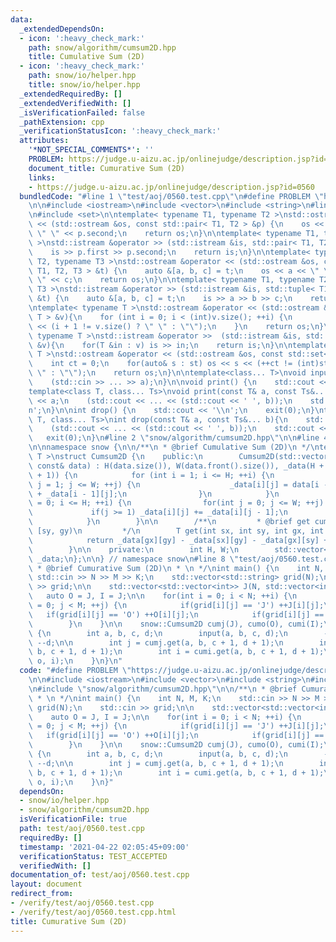 ```yaml
---
data:
  _extendedDependsOn:
  - icon: ':heavy_check_mark:'
    path: snow/algorithm/cumsum2D.hpp
    title: Cumulative Sum (2D)
  - icon: ':heavy_check_mark:'
    path: snow/io/helper.hpp
    title: snow/io/helper.hpp
  _extendedRequiredBy: []
  _extendedVerifiedWith: []
  _isVerificationFailed: false
  _pathExtension: cpp
  _verificationStatusIcon: ':heavy_check_mark:'
  attributes:
    '*NOT_SPECIAL_COMMENTS*': ''
    PROBLEM: https://judge.u-aizu.ac.jp/onlinejudge/description.jsp?id=0560
    document_title: Cumurative Sum (2D)
    links:
    - https://judge.u-aizu.ac.jp/onlinejudge/description.jsp?id=0560
  bundledCode: "#line 1 \"test/aoj/0560.test.cpp\"\n#define PROBLEM \"https://judge.u-aizu.ac.jp/onlinejudge/description.jsp?id=0560\"\
    \n\n#include <iostream>\n#include <vector>\n#include <string>\n#line 4 \"snow/io/helper.hpp\"\
    \n#include <set>\n\ntemplate< typename T1, typename T2 >\nstd::ostream &operator\
    \ << (std::ostream &os, const std::pair< T1, T2 > &p) {\n    os << p.first <<\
    \ \" \" << p.second;\n    return os;\n}\n\ntemplate< typename T1, typename T2\
    \ >\nstd::istream &operator >> (std::istream &is, std::pair< T1, T2 > &p) {\n\
    \    is >> p.first >> p.second;\n    return is;\n}\n\ntemplate< typename T1, typename\
    \ T2, typename T3 >\nstd::ostream &operator << (std::ostream &os, const std::tuple<\
    \ T1, T2, T3 > &t) {\n    auto &[a, b, c] = t;\n    os << a << \" \" << b << \"\
    \ \" << c;\n    return os;\n}\n\ntemplate< typename T1, typename T2, typename\
    \ T3 >\nstd::istream &operator >> (std::istream &is, std::tuple< T1, T2, T3 >\
    \ &t) {\n    auto &[a, b, c] = t;\n    is >> a >> b >> c;\n    return is;\n}\n\
    \ntemplate< typename T >\nstd::ostream &operator << (std::ostream &os, const std::vector<\
    \ T > &v){\n    for (int i = 0; i < (int)v.size(); ++i) {\n        os << v[i]\
    \ << (i + 1 != v.size() ? \" \" : \"\");\n    }\n    return os;\n}\n\ntemplate<\
    \ typename T >\nstd::istream &operator >>  (std::istream &is, std::vector< T >\
    \ &v){\n    for(T &in : v) is >> in;\n    return is;\n}\n\ntemplate< typename\
    \ T >\nstd::ostream &operator << (std::ostream &os, const std::set< T > &st){\n\
    \    int ct = 0;\n    for(auto& s : st) os << s << (++ct != (int)st.size() ? \"\
    \ \" : \"\");\n    return os;\n}\n\ntemplate<class... T>\nvoid input(T&... a){\n\
    \    (std::cin >> ... >> a);\n}\n\nvoid print() {\n    std::cout << '\\n';\n}\n\
    template<class T, class... Ts>\nvoid print(const T& a, const Ts&... b){\n    std::cout\
    \ << a;\n    (std::cout << ... << (std::cout << ' ', b));\n    std::cout << '\\\
    n';\n}\n\nint drop() {\n    std::cout << '\\n';\n    exit(0);\n}\ntemplate<class\
    \ T, class... Ts>\nint drop(const T& a, const Ts&... b){\n    std::cout << a;\n\
    \    (std::cout << ... << (std::cout << ' ', b));\n    std::cout << '\\n';\n \
    \   exit(0);\n}\n#line 2 \"snow/algorithm/cumsum2D.hpp\"\n\n#line 4 \"snow/algorithm/cumsum2D.hpp\"\
    \n\nnamespace snow {\n\n/**\n * @brief Cumulative Sum (2D)\n */\ntemplate < typename\
    \ T >\nstruct Cumsum2D {\n    public:\n        Cumsum2D(std::vector<std::vector<T>>\
    \ const& data) : H(data.size()), W(data.front().size()), _data(H + 1, std::vector<T>(W\
    \ + 1)) {\n            for (int i = 1; i <= H; ++i) {\n                for(int\
    \ j = 1; j <= W; ++j) {\n                    _data[i][j] = data[i - 1][j - 1]\
    \ + _data[i - 1][j];\n                }\n            }\n            for (int i\
    \ = 0; i <= H; ++i) {\n                for(int j = 0; j <= W; ++j) {\n       \
    \             if(j >= 1) _data[i][j] += _data[i][j - 1];\n                }\n\
    \            }\n        }\n\n        /**\n         * @brief get cumsum [sx, gx),\
    \ [sy, gy)\n         */\n        T get(int sx, int sy, int gx, int gy) const {\n\
    \            return _data[gx][gy] - _data[sx][gy] - _data[gx][sy] + _data[sx][sy];\n\
    \        }\n\n    private:\n        int H, W;\n        std::vector<std::vector<T>>\
    \ _data;\n};\n\n} // namespace snow\n#line 8 \"test/aoj/0560.test.cpp\"\n\n/**\n\
    \ * @brief Cumurative Sum (2D)\n * \n */\nint main() {\n    int N, M, K;\n   \
    \ std::cin >> N >> M >> K;\n    std::vector<std::string> grid(N);\n    std::cin\
    \ >> grid;\n\n    std::vector<std::vector<int>> J(N, std::vector<int>(M));\n \
    \   auto O = J, I = J;\n\n    for(int i = 0; i < N; ++i) {\n        for(int j\
    \ = 0; j < M; ++j) {\n            if(grid[i][j] == 'J') ++J[i][j];\n         \
    \   if(grid[i][j] == 'O') ++O[i][j];\n            if(grid[i][j] == 'I') ++I[i][j];\n\
    \        }\n    }\n\n    snow::Cumsum2D cumj(J), cumo(O), cumi(I);\n\n    while(K--)\
    \ {\n        int a, b, c, d;\n        input(a, b, c, d);\n        --a, --b, --c,\
    \ --d;\n\n        int j = cumj.get(a, b, c + 1, d + 1);\n        int o = cumo.get(a,\
    \ b, c + 1, d + 1);\n        int i = cumi.get(a, b, c + 1, d + 1);\n        print(j,\
    \ o, i);\n    }\n}\n"
  code: "#define PROBLEM \"https://judge.u-aizu.ac.jp/onlinejudge/description.jsp?id=0560\"\
    \n\n#include <iostream>\n#include <vector>\n#include <string>\n#include \"snow/io/helper.hpp\"\
    \n#include \"snow/algorithm/cumsum2D.hpp\"\n\n/**\n * @brief Cumurative Sum (2D)\n\
    \ * \n */\nint main() {\n    int N, M, K;\n    std::cin >> N >> M >> K;\n    std::vector<std::string>\
    \ grid(N);\n    std::cin >> grid;\n\n    std::vector<std::vector<int>> J(N, std::vector<int>(M));\n\
    \    auto O = J, I = J;\n\n    for(int i = 0; i < N; ++i) {\n        for(int j\
    \ = 0; j < M; ++j) {\n            if(grid[i][j] == 'J') ++J[i][j];\n         \
    \   if(grid[i][j] == 'O') ++O[i][j];\n            if(grid[i][j] == 'I') ++I[i][j];\n\
    \        }\n    }\n\n    snow::Cumsum2D cumj(J), cumo(O), cumi(I);\n\n    while(K--)\
    \ {\n        int a, b, c, d;\n        input(a, b, c, d);\n        --a, --b, --c,\
    \ --d;\n\n        int j = cumj.get(a, b, c + 1, d + 1);\n        int o = cumo.get(a,\
    \ b, c + 1, d + 1);\n        int i = cumi.get(a, b, c + 1, d + 1);\n        print(j,\
    \ o, i);\n    }\n}"
  dependsOn:
  - snow/io/helper.hpp
  - snow/algorithm/cumsum2D.hpp
  isVerificationFile: true
  path: test/aoj/0560.test.cpp
  requiredBy: []
  timestamp: '2021-04-22 02:05:45+09:00'
  verificationStatus: TEST_ACCEPTED
  verifiedWith: []
documentation_of: test/aoj/0560.test.cpp
layout: document
redirect_from:
- /verify/test/aoj/0560.test.cpp
- /verify/test/aoj/0560.test.cpp.html
title: Cumurative Sum (2D)
---
```

